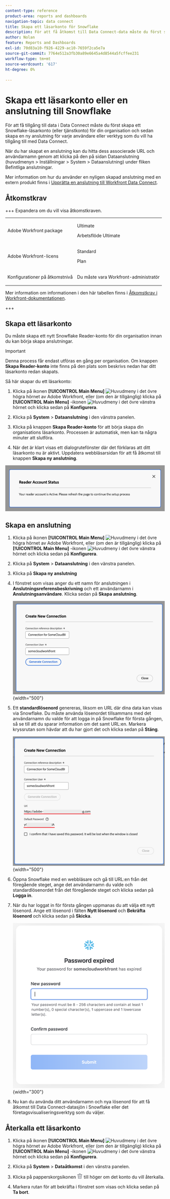 ```yaml
---
content-type: reference
product-area: reports and dashboards
navigation-topic: data connect
title: Skapa ett läsarkonto för Snowflake
description: För att få åtkomst till Data Connect-data måste du först skapa ett Snowflake-läsarkonto.
author: Nolan
feature: Reports and Dashboards
exl-id: 70d83a10-f926-4229-ac10-7659f2ca5e7a
source-git-commit: 7764e512a3fb30a89e6645a4d8544a5fcffee231
workflow-type: tm+mt
source-wordcount: '617'
ht-degree: 0%

---
```


# Skapa ett läsarkonto eller en anslutning till Snowflake

För att få tillgång till data i Data Connect måste du först skapa ett Snowflake-läsarkonto (eller tjänstkonto) för din organisation och sedan skapa en ny anslutning för varje användare eller verktyg som du vill ha tillgång till med Data Connect.

När du har skapat en anslutning kan du hitta dess associerade URL och användarnamn genom att klicka på den på sidan Dataanslutning (huvudmenyn > Inställningar > System > Dataanslutning) under fliken Befintliga anslutningar.

Mer information om hur du använder en nyligen skapad anslutning med en extern produkt finns i [Upprätta en anslutning till Workfront Data Connect](/help/quicksilver/reports-and-dashboards/data-lake/share-data-externally.md).

## Åtkomstkrav

+++ Expandera om du vill visa åtkomstkraven. 

<table style="table-layout:auto"> 
 <col> 
 <col> 
 <tbody> 
  <tr> 
   <td role="rowheader">Adobe Workfront package</td> 
   <td><p>Ultimate</p>
    <p>Arbetsflöde Ultimate</p>
   </td>
  </tr> 
  <tr> 
   <td role="rowheader">Adobe Workfront-licens</td> 
   <td>
   <p>Standard</p>
   <p>Plan</p></td> 
  </tr> 
  <tr> 
   <td role="rowheader">Konfigurationer på åtkomstnivå</td> 
   <td> <p>Du måste vara Workfront-administratör</p></td> 
  </tr> 
 </tbody> 
</table>

Mer information om informationen i den här tabellen finns i [Åtkomstkrav i Workfront-dokumentationen](/help/quicksilver/administration-and-setup/add-users/access-levels-and-object-permissions/access-level-requirements-in-documentation.md).

+++

## Skapa ett läsarkonto

Du måste skapa ett nytt Snowflake Reader-konto för din organisation innan du kan börja skapa anslutningar.

>[!IMPORTANT]
>
>Denna process får endast utföras en gång per organisation. Om knappen **Skapa Reader-konto** inte finns på den plats som beskrivs nedan har ditt läsarkonto redan skapats.

Så här skapar du ett läsarkonto:

1. Klicka på ikonen **[!UICONTROL Main Menu]** ![Huvudmeny](/help/_includes/assets/main-menu-icon.png) i det övre högra hörnet av Adobe Workfront, eller (om den är tillgänglig) klicka på **[!UICONTROL Main Menu]** -ikonen ![Huvudmeny](/help/_includes/assets/main-menu-icon-left-nav.png) i det övre vänstra hörnet och klicka sedan på **Konfigurera**.

1. Klicka på **System** > **Dataanslutning** i den vänstra panelen.

1. Klicka på knappen **Skapa Reader-konto** för att börja skapa din organisations läsarkonto. Processen är automatisk, men kan ta några minuter att slutföra.

1. När det är klart visas ett dialogrutefönster där det förklaras att ditt läsarkonto nu är aktivt. Uppdatera webbläsarsidan för att få åtkomst till knappen **Skapa ny anslutning**.

![Dialogrutan för att skapa Reader-konto](/help/quicksilver/reports-and-dashboards/data-lake/assets/data-connect-reader-account-created.png)

## Skapa en anslutning

1. Klicka på ikonen **[!UICONTROL Main Menu]** ![Huvudmeny](/help/_includes/assets/main-menu-icon.png) i det övre högra hörnet av Adobe Workfront, eller (om den är tillgänglig) klicka på **[!UICONTROL Main Menu]** -ikonen ![Huvudmeny](/help/_includes/assets/main-menu-icon-left-nav.png) i det övre vänstra hörnet och klicka sedan på **Konfigurera**.

1. Klicka på **System** > **Dataanslutning** i den vänstra panelen.

1. Klicka på **Skapa ny anslutning**

1. I fönstret som visas anger du ett namn för anslutningen i **Anslutningsreferensbeskrivning** och ett användarnamn i **Anslutningsanvändare**. Klicka sedan på **Skapa anslutning**.

   ![Skapa ny anslutning](/help/quicksilver/reports-and-dashboards/data-lake/assets/new-reader-connection.png) {width="500"}

1. Ett **standardlösenord** genereras, liksom en URL där dina data kan visas via Snowflake. Du måste använda lösenordet tillsammans med det användarnamn du valde för att logga in på Snowflake för första gången, så se till att du sparar information om det samt URL:en. Markera kryssrutan som hävdar att du har gjort det och klicka sedan på **Stäng**.

   ![Standardkontolösenord](/help/quicksilver/reports-and-dashboards/data-lake/assets/default-password-reader-account.png) {width="500"}

1. Öppna Snowflake med en webbläsare och gå till URL:en från det föregående steget, ange det användarnamn du valde och standardlösenordet från det föregående steget och klicka sedan på **Logga in**.

1. När du har loggat in för första gången uppmanas du att välja ett nytt lösenord. Ange ett lösenord i fälten **Nytt lösenord** och **Bekräfta lösenord** och klicka sedan på **Skicka**.

   ![Återställ Snowflake-lösenord](/help/quicksilver/reports-and-dashboards/data-lake/assets/reset-snowflake-password.png) {width="300"}

1. Nu kan du använda ditt användarnamn och nya lösenord för att få åtkomst till Data Connect-datasjön i Snowflake eller det företagsvisualiseringsverktyg som du väljer.

## Återkalla ett läsarkonto

1. Klicka på ikonen **[!UICONTROL Main Menu]** ![Huvudmeny](/help/_includes/assets/main-menu-icon.png) i det övre högra hörnet av Adobe Workfront, eller (om den är tillgänglig) klicka på **[!UICONTROL Main Menu]** -ikonen ![Huvudmeny](/help/_includes/assets/main-menu-icon-left-nav.png) i det övre vänstra hörnet och klicka sedan på **Konfigurera**.

1. Klicka på **System** > **Dataåtkomst** i den vänstra panelen.

1. Klicka på papperskorgsikonen ![Ta bort ikon](/help/quicksilver/reports-and-dashboards/data-lake/assets/delete.png) till höger om det konto du vill återkalla.

1. Markera rutan för att bekräfta i fönstret som visas och klicka sedan på **Ta bort**.
